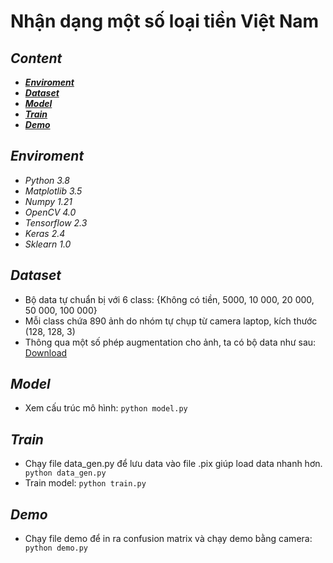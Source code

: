 # Nhận dạng một số loại tiền Việt Nam

## ***Content***
 - [***Enviroment***](#enviroment)
 - [***Dataset***](#dataset)
 - [***Model***](#model)
 - [***Train***](#train)
 - [***Demo***](#demo)

## ***Enviroment***
 - *Python 3.8*
 - *Matplotlib 3.5*
 - *Numpy 1.21*
 - *OpenCV 4.0*
 - *Tensorflow 2.3*
 - *Keras 2.4*
 - *Sklearn 1.0*

## ***Dataset***
 - Bộ data tự chuẩn bị với 6 class: {Không có tiền, 5000, 10 000, 20 000, 50 000, 100 000}
 - Mỗi class chứa 890 ảnh do nhóm tự chụp từ camera laptop, kích thước (128, 128, 3)
 - Thông qua một số phép augmentation cho ảnh, ta có bộ data như sau:
 <a href="https://drive.google.com/file/d/1q-u1lQBWLfJMDClWmOj3Bb73dXRHp_1s/view?usp=sharing">Download</a>

## ***Model***
 - Xem cấu trúc mô hình:  ```python model.py```
## ***Train***
 - Chạy file data_gen.py để lưu data vào file .pix giúp load data nhanh hơn.
 ``` python data_gen.py```
 - Train model: ```python train.py```

## ***Demo***
 - Chạy file demo để in ra confusion matrix và chạy demo bằng camera: ``` python demo.py```